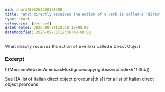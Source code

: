 ```yaml
---
uid: shard2508262258168600
title: "What directly receives the action of a verb is called a 'direct object'"
type: shard
categories: [sourced]
dateCreated: 2025-08-26T22:58:16+08:00
dateModified: 2025-09-15T12:36:48+08:00
---
```

What directly receives the action of a verb is called a Direct Object

### Excerpt
![[MerriamWebsterAmericasMostignorecopyrightexcerptindex#^1t0hb]]

See [[A list of Italian direct object pronouns|this]] for a list of Italian direct object pronouns